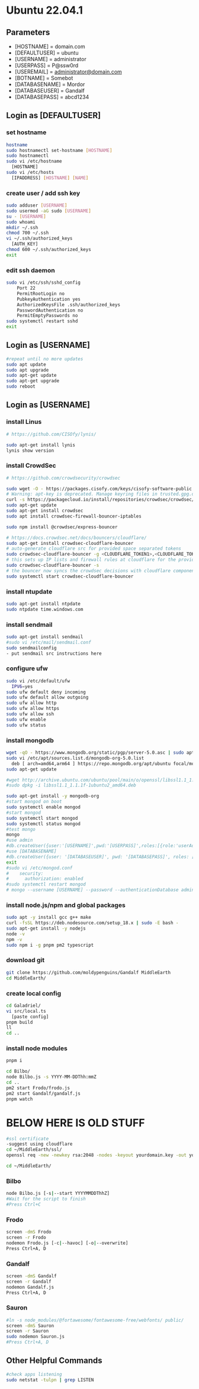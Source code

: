 # Ubuntu 22.04.1

## Parameters
* [HOSTNAME] = domain.com
* [DEFAULTUSER] = ubuntu
* [USERNAME] = administrator
* [USERPASS] = P@ssw0rd
* [USEREMAIL] = administrator@domain.com
* [BOTNAME] = Somebot
* [DATABASENAME] = Mordor
* [DATABASEUSER] = Gandalf
* [DATABASEPASS] = abcd1234



## Login as [DEFAULTUSER]

### set hostname
```bash 
hostname  
sudo hostnamectl set-hostname [HOSTNAME]  
sudo hostnamectl 
sudo vi /etc/hostname 
  [HOSTNAME] 
sudo vi /etc/hosts 
  [IPADDRESS] [HOSTNAME] [NAME] 
```
### create user / add ssh key
```bash
sudo adduser [USERNAME]
sudo usermod -aG sudo [USERNAME]
su - [USERNAME]
sudo whoami
mkdir ~/.ssh
chmod 700 ~/.ssh
vi ~/.ssh/authorized_keys
  [AUTH_KEY]
chmod 600 ~/.ssh/authorized_keys
exit
```
### edit ssh daemon
```bash
sudo vi /etc/ssh/sshd_config
    Port 22
    PermitRootLogin no
    PubkeyAuthentication yes
    AuthorizedKeysFile .ssh/authorized_keys
    PasswordAuthentication no
    PermitEmptyPasswords no
sudo systemctl restart sshd
exit
```

## Login as [USERNAME]

```bash
#repeat until no more updates
sudo apt update
sudo apt upgrade
sudo apt-get update
sudo apt-get upgrade
sudo reboot
```

## Login as [USERNAME]

### install Linus
```bash 
# https://github.com/CISOfy/lynis/

sudo apt-get install lynis
lynis show version
```

### install CrowdSec
```bash
# https://github.com/crowdsecurity/crowdsec

sudo wget -O - https://packages.cisofy.com/keys/cisofy-software-public.key | sudo apt-key add -
# Warning: apt-key is deprecated. Manage keyring files in trusted.gpg.d instead (see apt-key(8)).
curl -s https://packagecloud.io/install/repositories/crowdsec/crowdsec/script.deb.sh | sudo bash
sudo apt-get update
sudo apt-get install crowdsec
sudo apt install crowdsec-firewall-bouncer-iptables

sudo npm install @crowdsec/express-bouncer

# https://docs.crowdsec.net/docs/bouncers/cloudflare/
sudo apt-get install crowdsec-cloudflare-bouncer
# auto-generate cloudflare src for provided space separated tokens 
sudo crowdsec-cloudflare-bouncer -g <CLOUDFLARE_TOKEN1>,<CLOUDFLARE_TOKEN2> -o /etc/crowdsec/bouncers/crowdsec-cloudflare-bouncer.yaml
# this sets up IP lists and firewall rules at cloudflare for the provided src. 
sudo crowdsec-cloudflare-bouncer -s
# the bouncer now syncs the crowdsec decisions with cloudflare components.
sudo systemctl start crowdsec-cloudflare-bouncer
```


### install ntupdate
```bash
sudo apt-get install ntpdate
sudo ntpdate time.windows.com
```


### install sendmail
```bash
sudo apt-get install sendmail
#sudo vi /etc/mail/sendmail.conf
sudo sendmailconfig
- put sendmail src instructions here
```

### configure ufw
```bash
sudo vi /etc/default/ufw
  IPV6=yes
sudo ufw default deny incoming
sudo ufw default allow outgoing
sudo ufw allow http
sudo ufw allow https
sudo ufw allow ssh
sudo ufw enable
sudo ufw status
```

### install mongodb
```bash
wget -qO - https://www.mongodb.org/static/pgp/server-5.0.asc | sudo apt-key add -
sudo vi /etc/apt/sources.list.d/mongodb-org-5.0.list
  deb [ arch=amd64,arm64 ] https://repo.mongodb.org/apt/ubuntu focal/mongodb-org/5.0 multiverse
sudo apt-get update

#wget http://archive.ubuntu.com/ubuntu/pool/main/o/openssl/libssl1.1_1.1.1f-1ubuntu2_amd64.deb
#sudo dpkg -i libssl1.1_1.1.1f-1ubuntu2_amd64.deb

sudo apt-get install -y mongodb-org
#start mongod on boot
sudo systemctl enable mongod
#start mongod
sudo systemctl start mongod
sudo systemctl status mongod
#test mongo
mongo
#use admin
#db.createUser({user:'[USERNAME]',pwd:'[USERPASS]',roles:[{role:'userAdminAnyDatabase',db:'admin'},{role:'readWriteAnyDatabase',db:'admin'}]})
#use [DATABASENAME]
#db.createUser({user: '[DATABASEUSER]', pwd: '[DATABASEPASS]', roles: ['readWrite']})
exit
#sudo vi /etc/mongod.conf
#    security:
#      authorization: enabled
#sudo systemctl restart mongod
# mongo --username [USERNAME] --password --authenticationDatabase admin
```

### install node.js/npm and global packages
```bash
sudo apt -y install gcc g++ make
curl -fsSL https://deb.nodesource.com/setup_18.x | sudo -E bash -
sudo apt-get install -y nodejs
node -v
npm -v
sudo npm i -g pnpm pm2 typescript
```

### download git
```bash
git clone https://github.com/moldypenguins/Gandalf MiddleEarth
cd MiddleEarth/
```


### create local config
```bash
cd Galadriel/
vi src/local.ts
  [paste config]
pnpm build
ll
cd ..
```

### install node modules
```bash
pnpm i
```

```bash
cd Bilbo/
node Bilbo.js -s YYYY-MM-DDThh:mmZ
cd ..
pm2 start Frodo/frodo.js
pm2 start Gandalf/gandalf.js
pnpm watch
```









# BELOW HERE IS OLD STUFF

```bash
#ssl certificate
-suggest using cloudflare
cd ~/MiddleEarth/ssl/
openssl req -new -newkey rsa:2048 -nodes -keyout yourdomain.key -out yourdomain.csr

cd ~/MiddleEarth/
```

### Bilbo
```bash
node Bilbo.js [-s|--start YYYYMMDDThhZ]
#Wait for the script to finish
#Press Ctrl+C
```

### Frodo
```bash
screen -dmS Frodo
screen -r Frodo
nodemon Frodo.js [-c|--havoc] [-o|--overwrite]
Press Ctrl+A, D
```

### Gandalf
```bash
screen -dmS Gandalf
screen -r Gandalf
nodemon Gandalf.js
Press Ctrl+A, D
```

### Sauron
```bash
#ln -s node_modules/@fortawesome/fontawesome-free/webfonts/ public/
screen -dmS Sauron
screen -r Sauron
sudo nodemon Sauron.js
#Press Ctrl+A, D
```

## Other Helpful Commands
```bash
#check apps listening
sudo netstat -tulpn | grep LISTEN
```